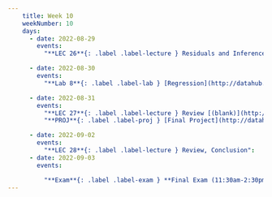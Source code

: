 ```yaml
---
    title: Week 10
    weekNumber: 10
    days:
      - date: 2022-08-29
        events:
          "**LEC 26**{: .label .label-lecture } Residuals and Inference [(blank)](http://datahub.ucsd.edu/user-redirect/git-sync?repo=https://github.com/dsc-courses/dsc10-2022-su&subPath=lectures/lec26/lec26-live.ipynb) [(complete)](http://datahub.ucsd.edu/user-redirect/git-sync?repo=https://github.com/dsc-courses/dsc10-2022-su&subPath=lectures/lec26/lec26.ipynb)":

      - date: 2022-08-30
        events:
          "**Lab 8**{: .label .label-lab } [Regression](http://datahub.ucsd.edu/user-redirect/git-sync?repo=https://github.com/dsc-courses/dsc10-2022-su&subPath=labs/lab8/lab8.ipynb)":

      - date: 2022-08-31
        events:
          "**LEC 27**{: .label .label-lecture } Review [(blank)](http://datahub.ucsd.edu/user-redirect/git-sync?repo=https://github.com/dsc-courses/dsc10-2022-su&subPath=lectures/lec27/lec27-live.ipynb)":
          "**PROJ**{: .label .label-proj } [Final Project](http://datahub.ucsd.edu/user-redirect/git-sync?repo=https://github.com/dsc-courses/dsc10-2022-su&subPath=projects/final_project/FinalProject.ipynb)":

      - date: 2022-09-02
        events:
          "**LEC 28**{: .label .label-lecture } Review, Conclusion":
      - date: 2022-09-03
        events:

          "**Exam**{: .label .label-exam } **Final Exam (11:30am-2:30pm)**":
---
```


